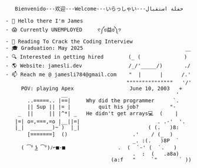

<!--
**skxvtchy/skxvtchy** is a ✨ _special_ ✨ repository because its `README.md` (this file) appears on your GitHub profile.
Here are some ideas to get you started:
-->
<pre>
                                                                   ,:
   Bienvenido---欢迎---Welcome---いらっしゃい---حفلة استقبال           ,' |
                                                                /   :              __,-~~/~    `---.    
- 👋 Hello there I'm James                                   --'   /              _/_,---(      ,    )          
- 😱 Currently UNEMPLOYED     ୧༼ಠ益ಠ༽୨                       \/ />/           __ /        <    /   )  \___
- 📰 Reading To Crack the Coding Interview                   / /_\-- --===;;;'====------------------===;;;===------ -
- 🎓 Graduation: May 2025                                 __/   /               \/  ~"~"~"~"~"~\~"~)~"/
- 🔍 Interested in getting hired        (_ (              ) '-. /               (_ (   \  (     >    \)
- 🌎 Website: jamesli.dev               /_/'_____/)       ./  :\                 \_( _ <         >_>'
- 📫 Reach me @ jamesli784@gmail.com    "  |      |      /.' '                    ~ `-i' ::>|--"
                                       """""""""""""""   '/'     pls hire me            I;|.|.|
     POV: playing Apex                  June 10, 2003   +      I have no cache         <|i::|i|`.        Pointer?
                  __                                   '             💵              (` ^'"`-' ")   I barely know her
       ..=====.. |==|     Why did the programmer      `.                                                           ⤴
       || Sup || |= |         quit his job?          "-                     
    _  ||     || |^*| _   He didn't get arrays💻  (    |               .==\""/==.    
   |=| o=,===,=o |__||=|                         . .-'  '.             ((+) .  .:)                 
   |_|  _______)~`)  |_|                      ( (.   )8:               |'.-(o)-.'|         Thanks For Visiting!!!
       [=======]  ()                     .'    / (_  )                 \/  \_/  \/              ⊂(◉‿◉)つ
                                         _. :(.   )8P  `             I dont even own a               
     ( ͡° ͜ʖ ͡°)ﾉ⌐■-■                 .  (  `-' (  `.   )                   console
                                         .  :  (   .a8a)           but I do have a 1080ti       
                                  (a:f   "     `"       ` ))
</pre>

